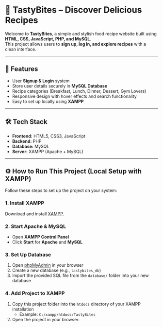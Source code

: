 # 🍴 TastyBites – Discover Delicious Recipes

Welcome to **TastyBites**, a simple and stylish food recipe website built using **HTML, CSS, JavaScript, PHP, and MySQL**.  
This project allows users to **sign up, log in, and explore recipes** with a clean interface.

---

## 🚀 Features
- User **Signup & Login** system  
- Store user details securely in **MySQL Database**  
- Recipe categories (Breakfast, Lunch, Dinner, Dessert, Gym Lovers)  
- Responsive design with hover effects and search functionality  
- Easy to set up locally using **XAMPP**

---

## 🛠️ Tech Stack
- **Frontend:** HTML5, CSS3, JavaScript  
- **Backend:** PHP  
- **Database:** MySQL  
- **Server:** XAMPP (Apache + MySQL)

---

## ⚙️ How to Run This Project (Local Setup with XAMPP)
Follow these steps to set up the project on your system:

### 1. Install XAMPP
Download and install [XAMPP](https://www.apachefriends.org/download.html).

### 2. Start Apache & MySQL
- Open **XAMPP Control Panel**  
- Click **Start** for **Apache** and **MySQL**

### 3. Set Up Database
1. Open [phpMyAdmin](http://localhost/phpmyadmin/) in your browser  
2. Create a new database (e.g., `tastybites_db`)  
3. Import the provided SQL file from the `database/` folder into your new database  

### 4. Add Project to XAMPP
1. Copy this project folder into the `htdocs` directory of your XAMPP installation  
   - Example: `C:/xampp/htdocs/TastyBites`  
2. Open the project in your browser:  
